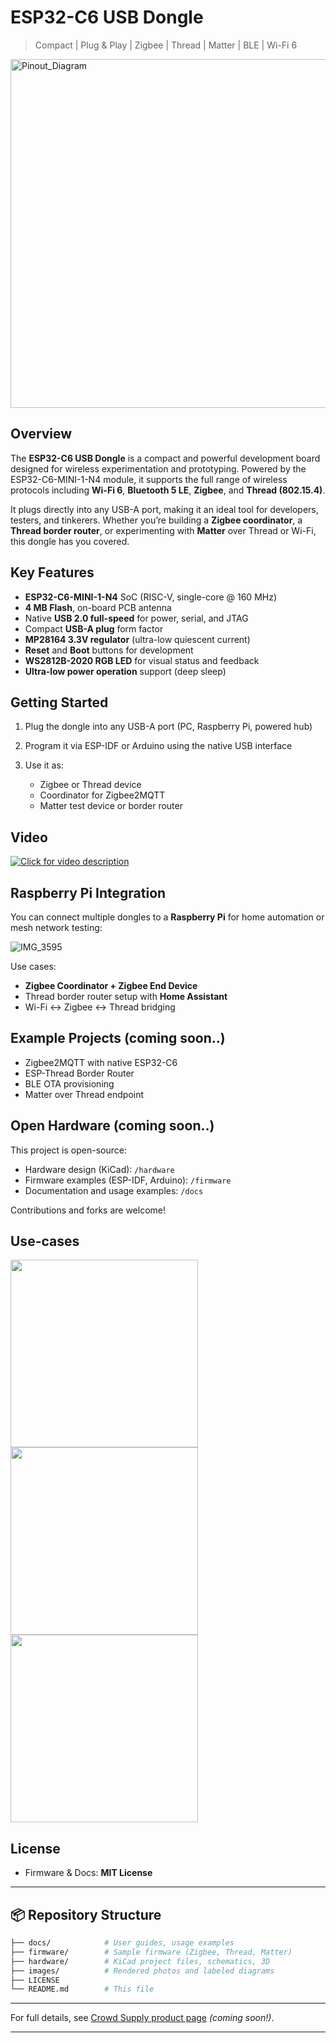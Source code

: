 # ESP32-C6 USB Dongle

> Compact | Plug & Play | Zigbee | Thread | Matter | BLE | Wi-Fi 6

<img width="913" height="558" alt="Pinout_Diagram" src="https://github.com/user-attachments/assets/8153af29-605f-4f7a-9a87-2fd62890142f" />

## Overview

The **ESP32-C6 USB Dongle** is a compact and powerful development board designed for wireless experimentation and prototyping. Powered by the ESP32-C6-MINI-1-N4 module, it supports the full range of wireless protocols including **Wi-Fi 6**, **Bluetooth 5 LE**, **Zigbee**, and **Thread (802.15.4)**.

It plugs directly into any USB-A port, making it an ideal tool for developers, testers, and tinkerers. Whether you’re building a **Zigbee coordinator**, a **Thread border router**, or experimenting with **Matter** over Thread or Wi-Fi, this dongle has you covered.

## Key Features

* **ESP32-C6-MINI-1-N4** SoC (RISC-V, single-core @ 160 MHz)
* **4 MB Flash**, on-board PCB antenna
* Native **USB 2.0 full-speed** for power, serial, and JTAG
* Compact **USB-A plug** form factor
* **MP28164 3.3V regulator** (ultra-low quiescent current)
* **Reset** and **Boot** buttons for development
* **WS2812B-2020 RGB LED** for visual status and feedback
* **Ultra-low power operation** support (deep sleep)

## Getting Started

1. Plug the dongle into any USB-A port (PC, Raspberry Pi, powered hub)
2. Program it via ESP-IDF or Arduino using the native USB interface
3. Use it as:

   * Zigbee or Thread device
   * Coordinator for Zigbee2MQTT
   * Matter test device or border router
## Video

[![Click for video description](https://img.youtube.com/vi/IeBuSCYYrvg/0.jpg)](https://www.youtube.com/watch?v=IeBuSCYYrvg)


## Raspberry Pi Integration

You can connect multiple dongles to a **Raspberry Pi** for home automation or mesh network testing:

![IMG_3595](https://github.com/user-attachments/assets/1204375f-2c75-4c23-9901-5fc64c5ec443)


Use cases:

* **Zigbee Coordinator + Zigbee End Device**
* Thread border router setup with **Home Assistant**
* Wi-Fi ↔ Zigbee ↔ Thread bridging

## Example Projects (coming soon..)

* Zigbee2MQTT with native ESP32-C6
* ESP-Thread Border Router
* BLE OTA provisioning
* Matter over Thread endpoint

## Open Hardware (coming soon..)

This project is open-source:

* Hardware design (KiCad): `/hardware`
* Firmware examples (ESP-IDF, Arduino): `/firmware`
* Documentation and usage examples: `/docs`

Contributions and forks are welcome!
## Use-cases

<img src="https://github.com/user-attachments/assets/b751e8d7-3b66-442f-b545-bd5c1578302d" width="300">
<img src="https://github.com/user-attachments/assets/d7089040-ff3f-480f-820f-1fe47bb3d57a" width="300">
<img src="https://github.com/user-attachments/assets/a0b0205d-816b-4b37-84be-e944bac6caf8" width="300">

## License

* Firmware & Docs: **MIT License**

---

## 📦 Repository Structure

```bash
├── docs/            # User guides, usage examples
├── firmware/        # Sample firmware (Zigbee, Thread, Matter)
├── hardware/        # KiCad project files, schematics, 3D
├── images/          # Rendered photos and labeled diagrams
├── LICENSE
└── README.md        # This file
```
---

For full details, see [Crowd Supply product page](#) *(coming soon!)*.

---
